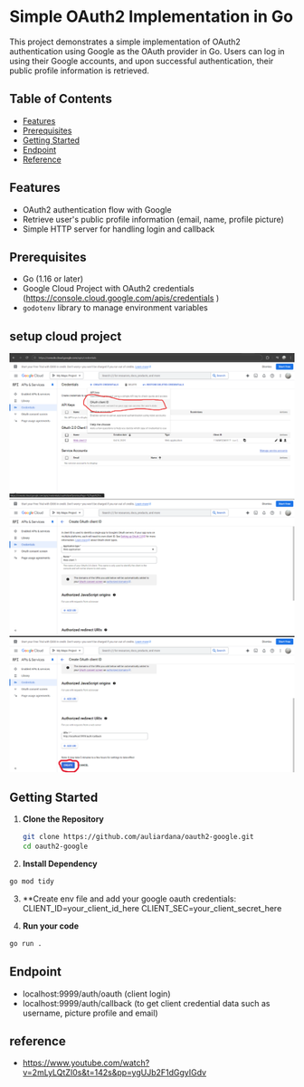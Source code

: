 # Simple OAuth2 Implementation in Go

This project demonstrates a simple implementation of OAuth2 authentication using Google as the OAuth provider in Go. Users can log in using their Google accounts, and upon successful authentication, their public profile information is retrieved.

## Table of Contents
- [Features](#features)
- [Prerequisites](#prerequisites)
- [Getting Started](#getting-started)
- [Endpoint](#endpoint)
- [Reference](#reference)

## Features
- OAuth2 authentication flow with Google
- Retrieve user's public profile information (email, name, profile picture)
- Simple HTTP server for handling login and callback

## Prerequisites
- Go (1.16 or later)
- Google Cloud Project with OAuth2 credentials (https://console.cloud.google.com/apis/credentials )
- `godotenv` library to manage environment variables

## setup cloud project 
![Create credentials oAuth client ID](images/pict1.png)
![select application type and application name](images/pict2.png)
![add uri](images/pict3.png)
## Getting Started

1. **Clone the Repository**
   ```bash
   git clone https://github.com/auliardana/oauth2-google.git
   cd oauth2-google
   ```

2. **Install Dependency**
  ```bash
  go mod tidy
  ```
3. **Create env file and add your google oauth credentials:
CLIENT_ID=your_client_id_here
CLIENT_SEC=your_client_secret_here

4. **Run your code**
  ```bash
  go run .
  ```

## Endpoint
- localhost:9999/auth/oauth    (client login)
- localhost:9999/auth/callback (to get client credential data such as username, picture profile and email)

## reference
- https://www.youtube.com/watch?v=2mLyLQtZI0s&t=142s&pp=ygUJb2F1dGgyIGdv